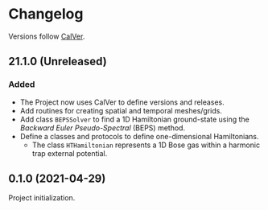 # Changelog

Versions follow [CalVer](https://calver.org).

## 21.1.0 (Unreleased)

### Added

- The Project now uses CalVer to define versions and releases.
- Add routines for creating spatial and temporal meshes/grids.
- Add class `BEPSSolver` to find a 1D Hamiltonian ground-state using the _Backward Euler
  Pseudo-Spectral_ (BEPS) method.
- Define a classes and protocols to define one-dimensional Hamiltonians.
  - The class `HTHamiltonian` represents a 1D Bose gas within a harmonic trap
    external potential.

## 0.1.0 (2021-04-29)

Project initialization.
